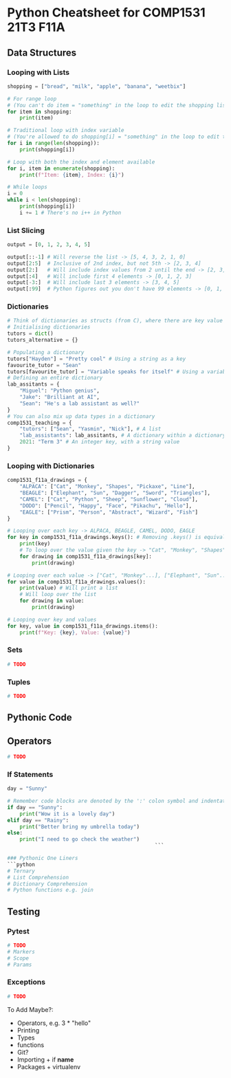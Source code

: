 # Python Cheatsheet for COMP1531 21T3 F11A

## Data Structures

### Looping with Lists
```python
shopping = ["bread", "milk", "apple", "banana", "weetbix"]

# For range loop 
# (You can't do item = "something" in the loop to edit the shopping list)
for item in shopping:
    print(item)

# Traditional loop with index variable 
# (You're allowed to do shopping[i] = "something" in the loop to edit the shopping list)
for i in range(len(shopping)):
    print(shopping[i])

# Loop with both the index and element available
for i, item in enumerate(shopping):
    print(f"Item: {item}, Index: {i}")

# While loops
i = 0
while i < len(shopping):
    print(shopping[i])
    i += 1 # There's no i++ in Python
```

### List Slicing
```python
output = [0, 1, 2, 3, 4, 5]

output[::-1] # Will reverse the list -> [5, 4, 3, 2, 1, 0]
output[2:5]  # Inclusive of 2nd index, but not 5th -> [2, 3, 4]
output[2:]   # Will include index values from 2 until the end -> [2, 3, 4, 5]
output[:4]   # Will include first 4 elements -> [0, 1, 2, 3]
output[-3:]  # Will include last 3 elements -> [3, 4, 5]
output[:99]  # Python figures out you don't have 99 elements -> [0, 1, 2, 3, 4, 5]
```

### Dictionaries
```python
# Think of dictionaries as structs (from C), where there are key value pairs of potentially different data types
# Initialising dictionaries
tutors = dict()
tutors_alternative = {} 

# Populating a dictionary
tutors["Hayden"] = "Pretty cool" # Using a string as a key
favourite_tutor = "Sean"
tutors[favourite_tutor] = "Variable speaks for itself" # Using a variable of a string as a key
# Defining an entire dictionary
lab_assitants = {
    "Miguel": "Python genius",
    "Jake": "Brilliant at AI",
    "Sean": "He's a lab assistant as well?"
}
# You can also mix up data types in a dictionary
comp1531_teaching = {
    "tutors": ["Sean", "Yasmin", "Nick"], # A list
    "lab_assistants": lab_assitants, # A dictionary within a dictionary
    2021: "Term 3" # An integer key, with a string value
}
```

### Looping with Dictionaries
```python
comp1531_f11a_drawings = {
    "ALPACA": ["Cat", "Monkey", "Shapes", "Pickaxe", "Line"],
    "BEAGLE": ["Elephant", "Sun", "Dagger", "Sword", "Triangles"],
    "CAMEL": ["Cat", "Python", "Sheep", "Sunflower", "Cloud"],
    "DODO": ["Pencil", "Happy", "Face", "Pikachu", "Hello"],
    "EAGLE": ["Prism", "Person", "Abstract", "Wizard", "Fish"]
}

# Looping over each key -> ALPACA, BEAGLE, CAMEL, DODO, EAGLE
for key in comp1531_f11a_drawings.keys(): # Removing .keys() is equivalent
    print(key)
    # To loop over the value given the key -> "Cat", "Monkey", "Shapes", "Pickaxe", "Line"
    for drawing in comp1531_f11a_drawings[key]:
        print(drawing)

# Looping over each value -> ["Cat", "Monkey"...], ["Elephant", "Sun"...], ...
for value in comp1531_f11a_drawings.values():
    print(value) # Will print a list
    # Will loop over the list
    for drawing in value:
        print(drawing)

# Looping over key and values
for key, value in comp1531_f11a_drawings.items():
    print(f"Key: {key}, Value: {value}")
```

### Sets
```python
# TODO
```

### Tuples
```python
# TODO
```

## Pythonic Code

## Operators
```python
# TODO
```

### If Statements
```python
day = "Sunny"

# Remember code blocks are denoted by the ':' colon symbol and indentation
if day == "Sunny":
    print("Wow it is a lovely day")
elif day == "Rainy":
    print("Better bring my umbrella today")
else:
    print("I need to go check the weather")
                                                ```

### Pythonic One Liners
```python
# Ternary
# List Comprehension
# Dictionary Comprehension
# Python functions e.g. join

```

## Testing

### Pytest
```python
# TODO
# Markers
# Scope
# Params
```

### Exceptions
```python
# TODO
```

To Add Maybe?:
* Operators, e.g. 3 * "hello"
* Printing
* Types
* functions
* Git? 
* Importing + if __name__
* Packages + virtualenv

